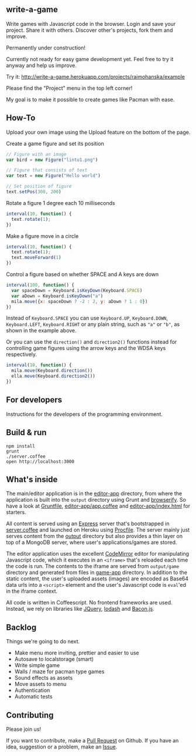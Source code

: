 ## write-a-game

Write games with Javascript code in the browser. Login and save your project.
Share it with others. Discover other's projects, fork them and improve.

Permanently under construction!

Currently not ready for easy game development yet. Feel free to try it anyway and
help us improve.

Try it: http://write-a-game.herokuapp.com/projects/raimohanska/example

Please find the "Project" menu in the top left corner!

My goal is to make it possible to create games like Pacman with ease.

## How-To

Upload your own image using the Upload feature on the bottom of the page.

Create a game figure and set its position

```js
// Figure with an image
var bird = new Figure("lintu1.png")

// Figure that consists of text
var text = new Figure("Hello world")

// Set position of figure
text.setPos(300, 200)
```

Rotate a figure 1 degree each 10 milliseconds

```js
interval(10, function() {
  text.rotate(1);
})
```

Make a figure move in a circle

```js
interval(10, function() {
  text.rotate(1);
  text.moveForward(1)
})
```

Control a figure based on whether SPACE and A keys are down

```js
interval(100, function() {
  var spaceDown = Keyboard.isKeyDown(Keyboard.SPACE)
  var aDown = Keyboard.isKeyDown("a")
  mila.move({x: spaceDown ? -2 : 2, y: aDown ? 1 : 0})
})
```

Instead of `Keyboard.SPACE` you can use `Keyboard.UP`, `Keyboard.DOWN`, `Keyboard.LEFT`, `Keyboard.RIGHT` 
or any plain string, such as `"a"` or `"b"`, as shown in the example above.

Or you can use the `direction()` and `direction2()` functions instead for controlling game figures using
the arrow keys and the WDSA keys respectively.

```js
interval(10, function() {
  mila.move(Keyboard.direction())
  ella.move(Keyboard.direction2())
})
```

## For developers

Instructions for the developers of the programming environment.

## Build & run

    npm install
    grunt
    ./server.coffee
    open http://localhost:3000

## What's inside

The main/editor application is in the [editor-app](editor-app) directory, from where the application is built
into the `output` directory using Grunt and [browserify](http://browserify.org/). So have a look at 
[Gruntfile](Gruntfile.coffee), [editor-app/app.coffee](editor-app/app.coffee) and
[editor-app/index.html](editor-app/index.html) for starters.

All content is served using an [Express](http://expressjs.com/) server that's bootstrapped
in [server.coffee](server.coffee) and launched on Heroku using [Procfile](Procfile). The server mainly just serves
content from the [output](output) directory but also provides a thin layer on top of a MongoDB server,
where user's applications/games are stored.

The editor application uses the excellent [CodeMirror](http://codemirror.net/) editor for manipulating
Javascript code, which it executes in an `<iframe>` that's reloaded each time the code is run.
The contents to the iframe are served from `output/game` directory and generated from files in
[game-app](game-app) directory. In addition to the static content, the user's uploaded assets (images) are encoded
as Base64 data urls into a `<script>` element and the user's Javascript code is `eval`'ed in the iframe
context.

All code is written in Coffeescript. No frontend frameworks are used. Instead, we rely on libraries 
like [JQuery](http://jquery.com/), [lodash](https://lodash.com/) and [Bacon.js](http://baconjs.github.io/).

## Backlog

Things we're going to do next.

- Make menu more inviting, prettier and easier to use
- Autosave to localstorage (smart)
- Write simple game
- Walls / maze for pacman type games
- Sound effects as assets
- Move assets to menu
- Authentication
- Automatic tests

## Contributing

Please join us! 

If you want to contribute, make a [Pull Request](https://github.com/raimohanska/write-a-game/pulls) on Github. 
If you have an idea, suggestion or a problem, make an [Issue](https://github.com/raimohanska/write-a-game/issues).
